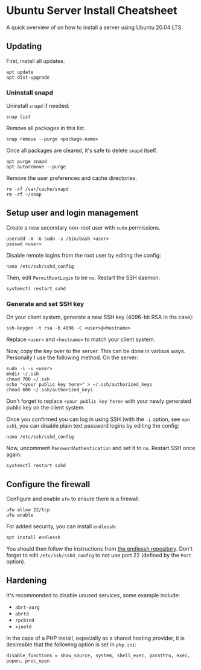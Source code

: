 
# Ubuntu Server Install Cheatsheet

A quick overview of on how to install a server using Ubuntu 20.04 LTS.

## Updating
First, install all updates.
```
apt update
apt dist-upgrade
```

### Uninstall snapd
Uninstall `snapd` if needed:
```
snap list
```
Remove all packages in this list.
```
snap remove --purge <package-name>
```
Once all packages are cleared, it's safe to delete `snapd` itself.
```
apt purge snapd
apt autoremove --purge
```
Remove the user preferences and cache directories.
```
rm -rf /var/cache/snapd
rm -rf ~/snap
```

## Setup user and login management
Create a new secondary non-root user with `sudo` permissions.
```
useradd -m -G sudo -s /bin/bash <user>
passwd <user>
```

Disable remote logins from the root user by editing the config:
```
nano /etc/ssh/sshd_config
```
Then, edit `PermitRootLogin` to be `no`. Restart the SSH daemon:
```
systemctl restart sshd
```

### Generate and set SSH key
On your client system, generate a new SSH key (4096-bit RSA in ths case):
```
ssh-keygen -t rsa -b 4096 -C <user>@<hostname>
```
Replace `<user>` and `<hostname>` to match your client system.

Now, copy the key over to the server. This can be done in various ways.
Personally I use the following method. On the server:
```
sudo -i -u <user>
mkdir ~/.ssh
chmod 700 ~/.ssh
echo "<your public key here>" > ~/.ssh/authorized_keys
chmod 600 ~/.ssh/authorized_keys
```
Don't forget to replace `<your public key here>` with your newly generated
public key on the client system.

Once you confirmed you can log in using SSH (with the `-i` option, see `man ssh`),
you can disable plain text password logins by editing the config:
```
nano /etc/ssh/sshd_config
```
Now, uncomment `PasswordAuthentication` and set it to `no`. Restart SSH once again:
```
systemctl restart sshd
```

## Configure the firewall
Configure and enable `ufw` to ensure there is a firewall.
```
ufw allow 22/tcp
ufw enable
```
For added security, you can install `endlessh`:
```
apt install endlessh
```
You should then follow the instructions from [the endlessh repository](https://github.com/skeeto/endlessh).
Don't forget to edit `/etc/ssh/sshd_config` to not use port 22 (defined by the `Port` option).

## Hardening

It's recommended to disable unused services, some example include:

- `abrt-xorg`
- `abrtd`
- `rpcbind`
- `xinetd`

In the case of a PHP install, especially as a shared hosting provider, it is desireable that the following option is set in `php.ini`:
```
disable_functions = show_source, system, shell_exec, passthru, exec, popen, proc_open
```
